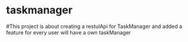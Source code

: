 # taskmanager

#This project is about creating a restulApi for TaskManager and added a feature for every user will have a own taskManager
